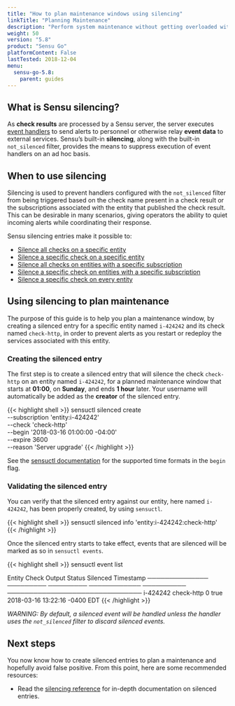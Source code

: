 ```yaml
---
title: "How to plan maintenance windows using silencing"
linkTitle: "Planning Maintenance"
description: "Perform system maintenance without getting overloaded with alerts. Sensu silencing bypasses event handlers during a maintenance period, giving operators the ability to quiet incoming alerts while coordinating their response. Read the guide to get started."
weight: 50
version: "5.8"
product: "Sensu Go"
platformContent: False
lastTested: 2018-12-04
menu: 
  sensu-go-5.8:
    parent: guides
---
```


## What is Sensu silencing?

As **check results** are processed by a Sensu server, the server executes [event
handlers][1] to send alerts to personnel or otherwise relay **event data** to
external services. Sensu’s built-in **silencing**, along with the built-in
`not_silenced` filter, provides the means to suppress execution of event
handlers on an ad hoc basis.

## When to use silencing 

Silencing is used to prevent handlers configured with the `not_silenced` filter
from being triggered based on the check name present in a check result or the
subscriptions associated with the entity that published the check result. This
can be desirable in many scenarios, giving operators the ability to quiet
incoming alerts while coordinating their response.

Sensu silencing entries make it possible to:

* [Silence all checks on a specific entity][2]
* [Silence a specific check on a specific entity][3]
* [Silence all checks on entities with a specific subscription][4]
* [Silence a specific check on entities with a specific subscription][5]
* [Silence a specific check on every entity][6]

## Using silencing to plan maintenance

The purpose of this guide is to help you plan a maintenance window, by creating
a silenced entry for a specific entity named `i-424242` and its check named
`check-http`,  in order to prevent alerts as you restart or redeploy the
services associated with this entity.

### Creating the silenced entry

The first step is to create a silenced entry that will silence the check
`check-http` on an entity named `i-424242`, for a planned maintenance window
that starts at **01:00**, on **Sunday**, and ends **1 hour** later. Your
username will automatically be added as the **creator** of the silenced entry.

{{< highlight shell >}}
sensuctl silenced create \
--subscription 'entity:i-424242' \
--check 'check-http' \
--begin '2018-03-16 01:00:00 -04:00' \
--expire 3600 \
--reason 'Server upgrade'
{{< /highlight >}}

See the [sensuctl documentation][8] for the supported time formats in the
`begin` flag.

### Validating the silenced entry

You can verify that the silenced entry against our entity, here named
`i-424242`, has been properly created, by using `sensuctl`.

{{< highlight shell >}}
sensuctl silenced info 'entity:i-424242:check-http'
{{< /highlight >}}

Once the silenced entry starts to take effect, events that are silenced will be
marked as so in `sensuctl events`.

{{< highlight shell >}}
sensuctl event list

   Entity         Check        Output       Status     Silenced          Timestamp
──────────────   ─────────    ─────────   ──────────── ────────── ───────────────────────────────
   i-424242      check-http                    0          true     2018-03-16 13:22:16 -0400 EDT
{{< /highlight >}}

_WARNING: By default, a silenced event will be handled unless the handler uses
the `not_silenced` filter to discard silenced events._

## Next steps

You now know how to create silenced entries to plan a maintenance and hopefully
avoid false positive. From this point, here are some recommended resources:

* Read the [silencing reference][7] for in-depth documentation on silenced entries.

[1]: #
[2]: ../../reference/silencing/#silence-all-checks-on-a-specific-entity
[3]: ../../reference/silencing/#silence-a-specific-check-on-a-specific-entity
[4]: ../../reference/silencing/#silence-all-checks-on-entities-with-a-specific-subscription
[5]: ../../reference/silencing/#silence-a-specific-check-on-entities-with-a-specific-subscription
[6]: ../../reference/silencing/#silence-a-specific-check-on-every-entity
[7]: ../../reference/silencing/
[8]: ../../sensuctl/reference/#dates-with-time